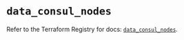 # `data_consul_nodes`

Refer to the Terraform Registry for docs: [`data_consul_nodes`](https://registry.terraform.io/providers/hashicorp/consul/2.20.0/docs/data-sources/nodes).
